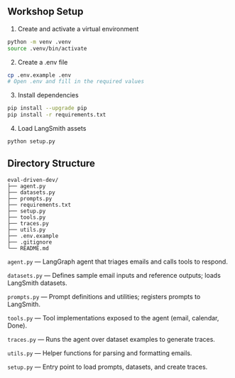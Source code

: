 ## Workshop Setup

1. Create and activate a virtual environment

```bash
python -m venv .venv
source .venv/bin/activate
```

2. Create a .env file

```bash
cp .env.example .env
# Open .env and fill in the required values
```

3. Install dependencies

```bash
pip install --upgrade pip
pip install -r requirements.txt
```

4. Load LangSmith assets

```bash
python setup.py
```

## Directory Structure

```
eval-driven-dev/
├── agent.py
├── datasets.py
├── prompts.py
├── requirements.txt
├── setup.py
├── tools.py
├── traces.py
├── utils.py
├── .env.example
├── .gitignore
└── README.md
```

`agent.py` — LangGraph agent that triages emails and calls tools to respond.

`datasets.py` — Defines sample email inputs and reference outputs; loads LangSmith datasets.

`prompts.py` — Prompt definitions and utilities; registers prompts to LangSmith.

`tools.py` — Tool implementations exposed to the agent (email, calendar, Done).

`traces.py` — Runs the agent over dataset examples to generate traces.

`utils.py` — Helper functions for parsing and formatting emails.

`setup.py` — Entry point to load prompts, datasets, and create traces.